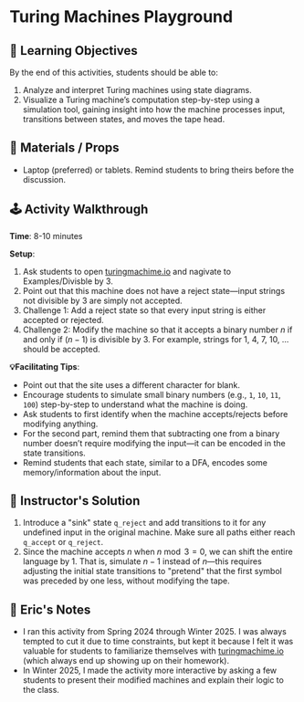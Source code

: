 # Turing Machines Playground

## 🎯 Learning Objectives
By the end of this activities, students should be able to:
1. Analyze and interpret Turing machines using state diagrams.
2. Visualize a Turing machine’s computation step-by-step using a simulation tool, gaining insight into how the machine processes input, transitions between states, and moves the tape head.

## 🧰 Materials / Props
- Laptop (preferred) or tablets. Remind students to bring theirs before the discussion. 

## 🕹️ Activity Walkthrough

**Time**: 8-10 minutes

**Setup**:
1. Ask students to open [turingmachime.io](https://turingmachine.io/) and nagivate to Examples/Divisble by 3. 
2. Point out that this machine does not have a reject state—input strings not divisible by 3 are simply not accepted.
3. Challenge 1: Add a reject state so that every input string is either accepted or rejected.
4. Challenge 2: Modify the machine so that it accepts a binary number $n$ if and only if $(n − 1)$ is divisible by 3. For example, strings for 1, 4, 7, 10, … should be accepted.

**💡Facilitating Tips**:
- Point out that the site uses a different character for blank. 
- Encourage students to simulate small binary numbers (e.g., `1`, `10`, `11`, `100`) step-by-step to understand what the machine is doing.
- Ask students to first identify when the machine accepts/rejects before modifying anything.
- For the second part, remind them that subtracting one from a binary number doesn’t require modifying the input—it can be encoded in the state transitions.
- Remind students that each state, similar to a DFA, encodes some memory/information about the input.

## 📘 Instructor's Solution

1. Introduce a "sink" state `q_reject` and add transitions to it for any undefined input in the original machine. Make sure all paths either reach `q_accept` or `q_reject`.
2. Since the machine accepts $n$ when $n \bmod 3 = 0$, we can shift the entire language by 1. That is, simulate $n-1$ instead of $n$—this requires adjusting the initial state transitions to "pretend" that the first symbol was preceded by one less, without modifying the tape.


## 📝 Eric's Notes
- I ran this activity from Spring 2024 through Winter 2025. I was always tempted to cut it due to time constraints, but kept it because I felt it was valuable for students to familiarize themselves with [turingmachime.io](https://turingmachine.io/) (which always end up showing up on their homework).
- In Winter 2025, I made the activity more interactive by asking a few students to present their modified machines and explain their logic to the class.



